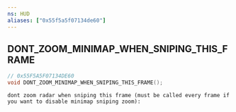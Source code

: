 ```yaml
---
ns: HUD
aliases: ["0x55f5a5f07134de60"]
---
```

## DONT_ZOOM_MINIMAP_WHEN_SNIPING_THIS_FRAME

```c
// 0x55F5A5F07134DE60
void DONT_ZOOM_MINIMAP_WHEN_SNIPING_THIS_FRAME();
```

```
dont zoom radar when sniping this frame (must be called every frame if you want to disable minimap sniping zoom):
```
